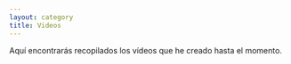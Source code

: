 ```yaml
---
layout: category
title: Videos
---
```


Aquí encontrarás recopilados los vídeos que he creado hasta el momento.

